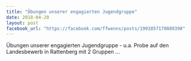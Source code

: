 ```yaml
---
title: "Übungen unserer engagierten Jugendgruppe"
date: 2018-04-20
layout: post
facebook_url: "https://facebook.com/ffwenns/posts/1991857170889398"
---
```


Übungen unserer engagierten Jugendgruppe - u.a. Probe auf den Landesbewerb in Rattenberg mit 2 Gruppen ...